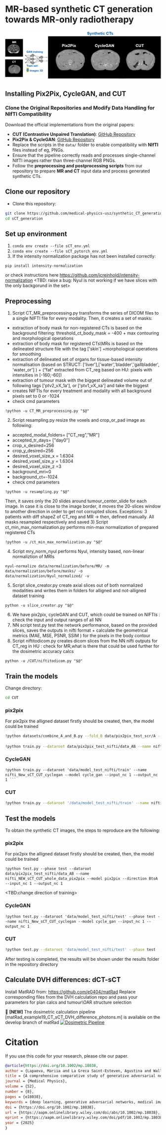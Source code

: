 # MR-based synthetic CT generation towards MR-only radiotherapy
![Demo Training set size GIF](training_set_size_example.gif)
## Installing Pix2Pix, CycleGAN, and CUT

### Clone the Original Repositories and Modify Data Handling for NIfTI Compatibility
Download the official implementations from the original papers:

- **CUT (Contrastive Unpaired Translation)**: [GitHub Repository](https://github.com/taesungp/contrastive-unpaired-translation)
- **Pix2Pix & CycleGAN**: [GitHub Repository](https://github.com/junyanz/pytorch-CycleGAN-and-pix2pix)
- Replace the scripts in the `data/` folder to enable compatibility with **NIfTI** files instead of eg, PNGs.
- Ensure that the pipeline correctly reads and processes single-channel NIfTI images rather than three-channel RGB PNGs.
- Follow the **preprocessing and postprocessing scripts** from our repository to prepare **MR and CT** input data and process generated synthetic CTs.  


## Clone our repository
- Clone this repository:
```bash
git clone https://github.com/medical-physics-usz/synthetic_CT_generation
cd sCT_generation
```

## Set up environment
1)  ```conda env create --file sCT_env.yml ```
2)  ```conda env create --file sCT_pytorch_env.yml ```
3) If the intensity normalization package has not been installed correctly:
 ```
pip install intensity-normalization
 ```
or check instructions here https://github.com/jcreinhold/intensity-normalization
<TBD: raise a bug: Nyul is not working if we have slices with the only backgorund in the set>

## Preprocessing
1) Script CT_MR_preprocessing.py transforms the series of DICOM files to a single NIFTI file for every modality. Then, it creates a set of masks: 
* extraction of body mask for non-registered CTs is based on the background filtering: threshold_ct_body_mask = -400 + max contouring and morphological operations
* extraction of body mask for registered CTs\MRs  is based on the delineated structure file with the tag ['skin'] +morphological operations for smoothing
* extraction of delineated set of organs for tissue-based intensity normalisation (based on STRUCT: ['liver'],['water','bladder','gallbladder', 'water_or'] ) + (“fat” extracted from CT_reg based on HU: pixels with intensities in [-160;-60])
* extraction of tumour mask with the biggest delineated volume out of following tags ['ptv2_vX_1a'], or ['ptv1_vX_xa'] and take the biggest
* creates NIFTIs for every treatment and modality with all background pixels set to 0 or -1024
* check cmd parameters
 ```
!python -u CT_MR_preprocessing.py "$@"
 ```
2) Script resampling.py resize the voxels and crop_or_pad image as following:
* accepted_modal_folders= ["CT_reg","MR"]
* accepted_tr_days= ["day0"]
* crop_x_desired=256
* crop_y_desired=256
* desired_voxel_size_x = 1.6304
* desired_voxel_size_y = 1.6304
* desired_voxel_size_z =3
* background_mri=0
* background_ct=-1024
* check cmd parameters
 ```
!python -u resampling.py "$@"
 ```
 Then, it saves only the 20 slides around tumour_center_slide for each image. In case it is close to the image border, it moves the 20-slices window to another direction in order to get not corrupted slices. Exceptions: 3 patients with diff shapeZ of CT_reg and MR -> then, defined manually. <TBD>All masks resampled respectively and saved 
3) Script ct_min_max_normalization.py performs min-max normalization of prepared registered CTs
 ```
!python -u /ct_min_max_normalization.py "$@"
 ```
4) Script mry_norm_nyul performs Nyul, intensity based, non-linear normaliztion of MRIs
 ```
nyul-normalize data/normalization/before/MR/ -m data/normalization/before/masks/ -o data/normalization/Nyul_normalized/ -v

 ```
5) Script slice_creator.py create axial slices out of both normalized modalities and writes them in folders for alligned and not-alligned dataset training
 ```
python -u slice_creator.py "$@"
 ```
6) We have pix2pix, cycleGAN and CUT, which could be trained on NIFTIs <TBD>: check the input and output ranges of all NN
7) NN script test.py test the network performance, based on the provided slices, saves the outputs in nifti format + calculate the geometrical metrics (MAE, MSE, PSNR, SSIM ) for the pixels in the body contour
8) Script niftitodicom.py creates dicom slices from the NN nifti outputs for CT_reg in HU <TBD>: check for MR,what is there that could be used further for the dosimetric accuracy calcs
 ```
python -u /CUT/niftitodicom.py "$@"
 ```

## Train the models
Change directory:
 ```bash
cd CUT
```
 
 
### pix2pix
 For pix2pix the alligned dataset firstly should be created, then, the model could be trained
 ```bash
 !python datasets/combine_A_and_B.py --fold_B data/pix2pix_test_scr/A --fold_A data/pix2pix_test_scr/B --fold_AB data/pix2pix_test_scr/data_AB

!python train.py --dataroot data/pix2pix_test_nifti/data_AB --name nifti_NEW_sCT_CUT_whole_data_pix2pix --model pix2pix --direction BtoA --input_nc 1 --output_nc 1
 ```

### CycleGAN
 ```
!python train.py --dataroot 'data/model_test_nifti/train' --name nifti_New_sCT_CUT_cyclegan --model cycle_gan --input_nc 1 --output_nc 1 ```
  ```
 
 ### CUT
 ```bash
!python train.py --dataroot '/data/model_test_nifti/train' --name nifti_sCT_CUT_cut --model cut --CUT_mode CUT --input_nc 1 --output_nc 1
 ```


## Test the models
To obtain the synthetic CT images, the steps to reproduce are the following:

### pix2pix
 For pix2pix the alligned dataset firstly should be created, then, the model could be trained
 ```
!python test.py --phase test --dataroot data/pix2pix_test_nifti/data_AB --name nifti_NEW_sCT_CUT_whole_data_pix2pix --model pix2pix --direction BtoA --input_nc 1 --output_nc 1
 ```
<TBD:change direction of training> 

### CycleGAN
 ```
!python test.py --dataroot 'data/model_test_nifti/test' --phase test --name nifti_New_sCT_CUT_cyclegan --model cycle_gan --input_nc 1 --output_nc 1
  ```
 
 ### CUT
 ```bash
!python test.py --dataroot 'data/model_test_nifti/test' --phase test  --name nifti_sCT_CUT_cut --model cut --CUT_mode CUT --input_nc 1 --output_nc 1
 ```
After testing is completed, the results will be shown under the results folder in the repository directory

## Calculate DVH differences: dCT-sCT
Install MatRAD from: https://github.com/e0404/matRad
Replace corresponding files from the DVH calculation repo and pass your parameters for plan calcs and tumour\OAR structure selection

🚀 **[NEW]** The dosimetric calculation pipeline [matRad_example19_CT_sCT_DVH_difference_photons.m] is available on the develop branch of matRad [![Dosimetric Pipeline](https://img.shields.io/badge/matRad-Develop%20Branch-blue?logo=github)](https://github.com/e0404/matRad/blob/dev/examples/matRad_example19_CT_sCT_DVH_difference_photons.m)  

# Citation

If you use this code for your research, please cite our paper. 

```bibtex
@article{https://doi.org/10.1002/mp.18038,
author = {Lapaeva, Mariia and La Greca Saint-Esteven, Agustina and Wallimann, Philipp and Andratschke, Nicolaus and Guckenberger, Matthias and Günther, Manuel and Tanadini-Lang, Stephanie and Dal Bello, Riccardo},
title = {A comprehensive comparative study of generative adversarial network architectures for synthetic computed tomography generation in the abdomen},
journal = {Medical Physics},
volume = {52},
number = {8},
pages = {e18038},
keywords = {deep learning, generative adversarial networks, medical image analysis, MR-only radiotherapy, synthetic CT},
doi = {https://doi.org/10.1002/mp.18038},
url = {https://aapm.onlinelibrary.wiley.com/doi/abs/10.1002/mp.18038},
eprint = {https://aapm.onlinelibrary.wiley.com/doi/pdf/10.1002/mp.18038},
year = {2025}
}
